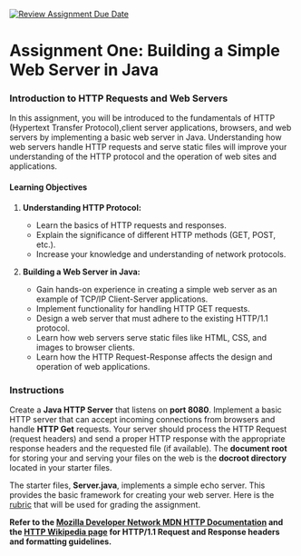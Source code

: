 [![Review Assignment Due Date](https://classroom.github.com/assets/deadline-readme-button-22041afd0340ce965d47ae6ef1cefeee28c7c493a6346c4f15d667ab976d596c.svg)](https://classroom.github.com/a/78bAn58e)

# Assignment One: Building a Simple Web Server in Java

### Introduction to HTTP Requests and Web Servers

In this assignment, you will be introduced to the fundamentals of HTTP (Hypertext Transfer Protocol),client server applications, browsers, and web servers by implementing a basic web server in Java. Understanding how web servers handle HTTP requests and serve static files will improve your understanding of the HTTP protocol and the operation of web sites and applications.

#### Learning Objectives

1. **Understanding HTTP Protocol:**

   - Learn the basics of HTTP requests and responses.
   - Explain the significance of different HTTP methods (GET, POST, etc.).
   - Increase your knowledge and understanding of network protocols.

2. **Building a Web Server in Java:**
   - Gain hands-on experience in creating a simple web server as an example of TCP/IP Client-Server applications.
   - Implement functionality for handling HTTP GET requests.
   - Design a web server that must adhere to the existing HTTP/1.1 protocol.
   - Learn how web servers serve static files like HTML, CSS, and images to browser clients.
   - Learn how the HTTP Request-Response affects the design and operation of web applications.

### Instructions

Create a **Java HTTP Server** that listens on **port 8080**. Implement a basic HTTP server that can accept incoming connections from browsers and handle **HTTP Get** requests. Your server should process the HTTP Request (request headers) and send a proper HTTP response with the appropriate response headers and the requested file (if available). The **document root** for storing your and serving your files on the web is the **docroot directory** located in your starter files.

The starter files, **Server.java**, implements a simple echo server. This provides the basic framework for creating your web server. Here is the [rubric](rubric.md) that will be used for grading the assignment.

**Refer to the [Mozilla Developer Network MDN HTTP Documentation](https://developer.mozilla.org/en-US/docs/Web/HTTP) and the [HTTP Wikipedia page](https://en.wikipedia.org/wiki/HTTP) for HTTP/1.1 Request and Response headers and formatting guidelines.**
